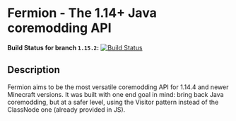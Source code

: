 # Fermion - The 1.14+ Java coremodding API
**Build Status for branch `1.15.2`:** [![Build Status](https://travis-ci.org/TheSilkMiner/Fermion.svg?branch=1.15.2)](https://travis-ci.org/TheSilkMiner/Fermion)

## Description
Fermion aims to be the most versatile coremodding API for 1.14.4 and newer Minecraft versions. It was built with one
end goal in mind: bring back Java coremodding, but at a safer level, using the Visitor pattern instead of the ClassNode
one (already provided in JS).
